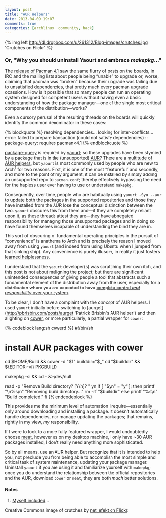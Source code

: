 ```yaml
---
layout: post
title: "AUR Helpers"
date: 2013-04-09 19:07
comments: true
categories: [archlinux, community, hack]
---
```

{% img left http://dl.dropbox.com/u/261312/Blog-images/crutches.jpg 'Crutches on Flickr' %}
### Or, "Why you should uninstall Yaourt and embrace *makepkg*…"
The [release of Pacman 4.1](https://bbs.archlinux.org/viewtopic.php?id=160655 'Announcement on the Arch boards')
saw the same flurry of posts on the boards, in IRC and the mailing lists about
people being “unable” to upgrade or, worse, claiming that pacman was “broken”
because their upgrade was failing due to unsatisfied dependencies, that pretty
much every pacman upgrade ocassions. How is it possible that so many people can
run an operating system designed for competent users without having even a
basic understanding of how the package manager—one of the single most critical
components of the distribution—works?

Even a cursory perusal of the resulting threads on the boards will quickly
identify the common denominator in these cases:

{% blockquote %}
resolving dependencies...
looking for inter-conflicts...
error: failed to prepare transaction (could not satisfy dependencies)
:: package-query: requires pacman<4.1
{% endblockquote %}

[package-query](https://aur.archlinux.org/packages/package-query/ 'AUR page')
is required by [yaourt](https://aur.archlinux.org/packages/yaourt/ 'yaourt on AUR');
so these upgrades have been stymied by a package that is in the (unsupported) 
<acronym title="Arch User Repository">AUR</acronym>? There are a 
[multitude of AUR helpers](https://wiki.archlinux.org/index.php/AUR_Helpers 'Arch Wiki entry'),
but `yaourt` is most commonly used by people who are new to Arch<sup>1</sup>
for two reasons.  First, it is one of the most “featureful” and secondly, and
more to the point of my argument, it can be installed by simply adding an
unsupported repo to `pacman.conf`; thereby effectively bypassing the need for
the hapless user ever having to use or understand `makepkg`.

Consequently, over time, people who are habitually using `yaourt -Syu --aur` to
update both the packages in the supported repositories and those they have
installed from the AUR lose the conceptual distinction between the two.
`yaourt` obscures this from them and—if they are completely reliant upon it, as
these threads attest they are—they have abnegated responsibility for managing
those unsupported packages and in doing so have found themselves incapable of
understanding the bind they are in.

This sort of obscuring of fundamental operating principles in the pursuit of
“convenience” is anathema to Arch and is precisely the reason I moved away from
using `yaourt` (and indeed from using Ubuntu when I jumped from that sinking 
ship). Any convenience is purely illusory, in reality it just fosters 
[learned helplessness](http://en.wikipedia.org/wiki/Learned_helplessness 'Wikipedia entry').

I understand that the `yaourt` developer(s) was scratching their own itch, and
this post is not about maligning the project; but there are significant
unintended consequences of giving people a tool that abstracts such a
fundamental element of the distribution away from the user, especially for a
distribution where you are expected to have
[complete control *and responsbility* over your system](https://wiki.archlinux.org/index.php/The_Arch_Way#User-centric 'The Arch Way').

To be clear, I don't have a complaint with the *concept* of AUR helpers. I used
`yaourt` initially before switching to 
[aurget](http://pbrisbin.com/posts/aurget 'Patrick Brisbin's AUR helper') and then 
alighting on 
[cower](https://github.com/falconindy/cower 'Cower on github'), or more particularly, 
a partial wrapper for `cower`:

{% codeblock lang:sh cowerd %}
#!/bin/sh
# install AUR packages with cower

cd $HOME/Build && cower -d "$1"
builddir="$_"
cd "$builddir" && ${EDITOR:-vi} PKGBUILD

makepkg -si && cd - &>/dev/null

read -p "Remove Build directory? [Y/n]? " yn
if [ "$yn" = "y" ]; then
    printf "\n%s\n" "Removing build directory..." 
    rm -rf "$builddir"
else
    printf "%s\n" "Build completed."
fi
{% endcodeblock %}

This provides me the minimum level of automation I require—essentially only
around downloading and installing a package. It doesn't automatically handle
dependencies, nor manage updating the packages; that remains, rightly in my
view, *my* responsibility.

If I were to look to a more fully featured wrapper, I would undoubtedly choose
[meat](https://github.com/e36freak/meat 'meat on Github'), however as on my
desktop machine, I only have ~30 AUR packages installed, I don't really need
anything more sophisticated.

So by all means, use an AUR helper. But recognize that it is intended to help
you, not preclude you from being able to accomplish the most simple and
critical task of system maintenance, updating your package manager. Uninstall
`yaourt` if you are using it and familiarize yourself with `makepkg`; once you
do understand the relationship between the official repositories and the AUR,
download `cower` or `meat`, they are both *much* better solutions.

#### Notes
1. [Myself included](http://jasonwryan.com/blog/2009/11/21/dzen2-and-conky-cli-in-dwm/ 'Post from 2009')…

Creative Commons image of crutches by 
[net_efekt on Flickr](http://www.flickr.com/photos/wheatfields/118700600/ 'Flickr CC image').
